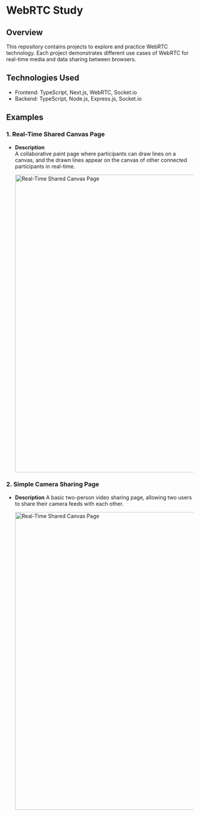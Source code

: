 # WebRTC Study

## Overview

This repository contains projects to explore and practice WebRTC technology. Each project demonstrates different use cases of WebRTC for real-time media and data sharing between browsers.

## Technologies Used

- Frontend: TypeScript, Next.js, WebRTC, Socket.io
- Backend: TypeScript, Node.js, Express.js, Socket.io

## Examples

### 1. Real-Time Shared Canvas Page

- **Description**  
  A collaborative paint page where participants can draw lines on a canvas, and the drawn lines appear on the canvas of other connected participants in real-time.

  <img src="https://github.com/muilyang12/WebRTCStudy/assets/78548830/ef6edd0f-5b1b-41ed-8bcb-5ec6e497968f" alt="Real-Time Shared Canvas Page" width=800>

### 2. Simple Camera Sharing Page

- **Description**
  A basic two-person video sharing page, allowing two users to share their camera feeds with each other.

  <img src="https://github.com/muilyang12/WebRTCStudy/assets/78548830/4a7b5da6-ffb6-496a-9504-44cff8d4ae5a" alt="Real-Time Shared Canvas Page" width=800>
